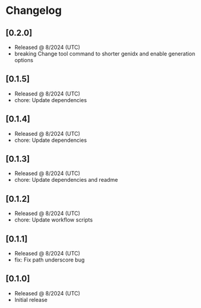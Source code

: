 # Changelog

## [0.2.0]

- Released @ 8/2024 (UTC)
- breaking Change tool command to shorter genidx and enable generation options

## [0.1.5]

- Released @ 8/2024 (UTC)
- chore: Update dependencies

## [0.1.4]

- Released @ 8/2024 (UTC)
- chore: Update dependencies

## [0.1.3]

- Released @ 8/2024 (UTC)
- chore: Update dependencies and readme

## [0.1.2]

- Released @ 8/2024 (UTC)
- chore: Update workflow scripts

## [0.1.1]

- Released @ 8/2024 (UTC)
- fix: Fix path underscore bug

## [0.1.0]

- Released @ 8/2024 (UTC)
- Initial release
